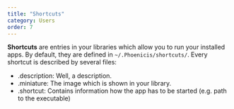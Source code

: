 ```yaml
---
title: "Shortcuts"
category: Users
order: 7
---
```


**Shortcuts** are entries in your libraries which allow you to run your installed apps. By default, they are defined in `~/.Phoenicis/shortcuts/`.
Every shortcut is described by several files:
* .description: Well, a description.
* .miniature: The image which is shown in your library.
* .shortcut: Contains information how the app has to be started (e.g. path to the executable)
